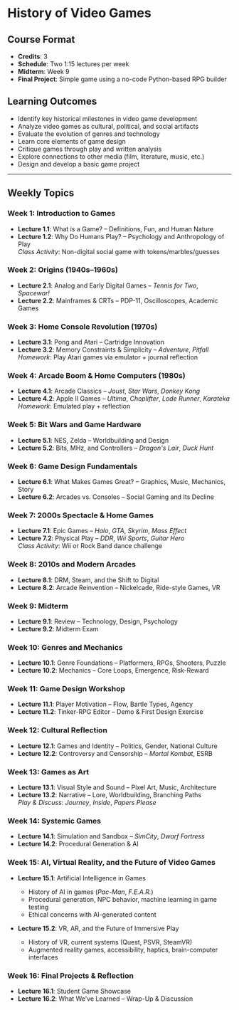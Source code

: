 # History of Video Games

## Course Format
- **Credits**: 3
- **Schedule**: Two 1:15 lectures per week
- **Midterm**: Week 9
- **Final Project**: Simple game using a no-code Python-based RPG builder

## Learning Outcomes
- Identify key historical milestones in video game development
- Analyze video games as cultural, political, and social artifacts
- Evaluate the evolution of genres and technology
- Learn core elements of game design
- Critique games through play and written analysis
- Explore connections to other media (film, literature, music, etc.)
- Design and develop a basic game project

---

## Weekly Topics

### Week 1: Introduction to Games
- **Lecture 1.1**: What is a Game? – Definitions, Fun, and Human Nature
- **Lecture 1.2**: Why Do Humans Play? – Psychology and Anthropology of Play  
  *Class Activity*: Non-digital social game with tokens/marbles/guesses

### Week 2: Origins (1940s–1960s)
- **Lecture 2.1**: Analog and Early Digital Games – *Tennis for Two*, *Spacewar!*
- **Lecture 2.2**: Mainframes & CRTs – PDP-11, Oscilloscopes, Academic Games

### Week 3: Home Console Revolution (1970s)
- **Lecture 3.1**: Pong and Atari – Cartridge Innovation
- **Lecture 3.2**: Memory Constraints & Simplicity – *Adventure*, *Pitfall*  
  *Homework*: Play Atari games via emulator + journal reflection

### Week 4: Arcade Boom & Home Computers (1980s)
- **Lecture 4.1**: Arcade Classics – *Joust*, *Star Wars*, *Donkey Kong*
- **Lecture 4.2**: Apple II Games – *Ultima*, *Choplifter*, *Lode Runner*, *Karateka*  
  *Homework*: Emulated play + reflection

### Week 5: Bit Wars and Game Hardware
- **Lecture 5.1**: NES, Zelda – Worldbuilding and Design
- **Lecture 5.2**: Bits, MHz, and Controllers – *Dragon's Lair*, *Duck Hunt*

### Week 6: Game Design Fundamentals
- **Lecture 6.1**: What Makes Games Great? – Graphics, Music, Mechanics, Story
- **Lecture 6.2**: Arcades vs. Consoles – Social Gaming and Its Decline

### Week 7: 2000s Spectacle & Home Games
- **Lecture 7.1**: Epic Games – *Halo*, *GTA*, *Skyrim*, *Mass Effect*
- **Lecture 7.2**: Physical Play – *DDR*, *Wii Sports*, *Guitar Hero*  
  *Class Activity*: Wii or Rock Band dance challenge

### Week 8: 2010s and Modern Arcades
- **Lecture 8.1**: DRM, Steam, and the Shift to Digital
- **Lecture 8.2**: Arcade Reinvention – Nickelcade, Ride-style Games, VR

### Week 9: Midterm
- **Lecture 9.1**: Review – Technology, Design, Psychology
- **Lecture 9.2**: Midterm Exam

### Week 10: Genres and Mechanics
- **Lecture 10.1**: Genre Foundations – Platformers, RPGs, Shooters, Puzzle
- **Lecture 10.2**: Mechanics – Core Loops, Emergence, Risk-Reward

### Week 11: Game Design Workshop
- **Lecture 11.1**: Player Motivation – Flow, Bartle Types, Agency
- **Lecture 11.2**: Tinker-RPG Editor – Demo & First Design Exercise

### Week 12: Cultural Reflection
- **Lecture 12.1**: Games and Identity – Politics, Gender, National Culture
- **Lecture 12.2**: Controversy and Censorship – *Mortal Kombat*, ESRB

### Week 13: Games as Art
- **Lecture 13.1**: Visual Style and Sound – Pixel Art, Music, Architecture
- **Lecture 13.2**: Narrative – Lore, Worldbuilding, Branching Paths  
  *Play & Discuss*: *Journey*, *Inside*, *Papers Please*

### Week 14: Systemic Games
- **Lecture 14.1**: Simulation and Sandbox – *SimCity*, *Dwarf Fortress*
- **Lecture 14.2**: Procedural Generation & AI

### Week 15: AI, Virtual Reality, and the Future of Video Games
- **Lecture 15.1**: Artificial Intelligence in Games  
  - History of AI in games (*Pac-Man*, *F.E.A.R.*)  
  - Procedural generation, NPC behavior, machine learning in game testing  
  - Ethical concerns with AI-generated content

- **Lecture 15.2**: VR, AR, and the Future of Immersive Play  
  - History of VR, current systems (Quest, PSVR, SteamVR)  
  - Augmented reality games, accessibility, haptics, brain-computer interfaces

### Week 16: Final Projects & Reflection
- **Lecture 16.1**: Student Game Showcase
- **Lecture 16.2**: What We’ve Learned – Wrap-Up & Discussion
